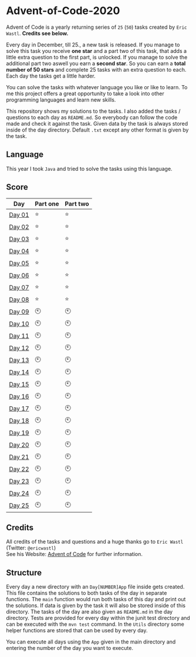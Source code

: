 # Advent-of-Code-2020
Advent of Code is a yearly returning series of `25` (`50`) tasks created by `Eric Wastl`. **Credits see below.**

Every day in December, till 25., a new task is released.
If you manage to solve this task you receive **one star** and a part two of this task, that adds a little extra question to the first part, is unlocked.
If you manage to solve the additional part two aswell you earn a **second star**.
So you can earn a **total number of 50 stars** and complete 25 tasks with an extra question to each. 
Each day the tasks get a little harder.

You can solve the tasks with whatever language you like or like to learn.
To me this project offers a great opportunity to take a look into other programming languages and learn new skills.

This repository shows my solutions to the tasks.
I also added the tasks / questions to each day as `README.md`. So everybody can follow the code made and check it against the task.
Given data by the task is always stored inside of the day directory. 
Default `.txt` except any other format is given by the task.

## Language
This year I took `Java` and tried to solve the tasks using this language.

## Score
| Day | Part one | Part two |
|----|----|----|
| [Day 01](https://github.com/mschoeffel/Advent-of-Code-2020/tree/main/src/main/java/de/mschoeffel/Day01) | :star: | :star: |
| [Day 02](https://github.com/mschoeffel/Advent-of-Code-2020/tree/main/src/main/java/de/mschoeffel/Day02) | :star: | :star: |
| [Day 03](https://github.com/mschoeffel/Advent-of-Code-2020/tree/main/src/main/java/de/mschoeffel/Day03) | :star: | :star: |
| [Day 04](https://github.com/mschoeffel/Advent-of-Code-2020/tree/main/src/main/java/de/mschoeffel/Day04) | :star: | :star: |
| [Day 05](https://github.com/mschoeffel/Advent-of-Code-2020/tree/main/src/main/java/de/mschoeffel/Day05) | :star: | :star: |
| [Day 06](https://github.com/mschoeffel/Advent-of-Code-2020/tree/main/src/main/java/de/mschoeffel/Day06) | :star: | :star: |
| [Day 07](https://github.com/mschoeffel/Advent-of-Code-2020/tree/main/src/main/java/de/mschoeffel/Day07) | :star: | :star: |
| [Day 08](https://github.com/mschoeffel/Advent-of-Code-2020/tree/main/src/main/java/de/mschoeffel/Day08) | :star: | :star: |
| [Day 09]() | :clock10: | :clock10: |
| [Day 10]() | :clock10: | :clock10: |
| [Day 11]() | :clock10: | :clock10: |
| [Day 12]() | :clock10: | :clock10: |
| [Day 13]() | :clock10: | :clock10: |
| [Day 14]() | :clock10: | :clock10: |
| [Day 15]() | :clock10: | :clock10: |
| [Day 16]() | :clock10: | :clock10: |
| [Day 17]() | :clock10: | :clock10: |
| [Day 18]() | :clock10: | :clock10: |
| [Day 19]() | :clock10: | :clock10: |
| [Day 20]() | :clock10: | :clock10: |
| [Day 21]() | :clock10: | :clock10: |
| [Day 22]() | :clock10: | :clock10: |
| [Day 23]() | :clock10: | :clock10: |
| [Day 24]() | :clock10: | :clock10: |
| [Day 25]() | :clock10: | :clock10: |
## Credits
All credits of the tasks and questions and a huge thanks go to `Eric Wastl` (Twitter: `@ericwastl`)\
See his Website: [Advent of Code](https://adventofcode.com/) for further information.

## Structure
Every day a new directory with an `Day[NUMBER]App` file inside gets created. 
This file contains the solutions to both tasks of the day in separate functions. 
The `main` function would run both tasks of this day and print out the solutions.
If data is given by the task it will also be stored inside of this directory.
The tasks of the day are also given as `README.md` in the day directory.
Tests are provided for every day within the junit test directory and can be executed with the `mvn test` command.
In the `Utils` directory some helper functions are stored that can be used by every day.

You can execute all days using the `App` given in the main directory and entering the number of the day you want to execute.